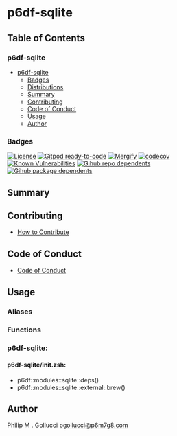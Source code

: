 # p6df-sqlite

## Table of Contents


### p6df-sqlite
- [p6df-sqlite](#p6df-sqlite)
  - [Badges](#badges)
  - [Distributions](#distributions)
  - [Summary](#summary)
  - [Contributing](#contributing)
  - [Code of Conduct](#code-of-conduct)
  - [Usage](#usage)
  - [Author](#author)

### Badges

[![License](https://img.shields.io/badge/License-Apache%202.0-yellowgreen.svg)](https://opensource.org/licenses/Apache-2.0)
[![Gitpod ready-to-code](https://img.shields.io/badge/Gitpod-ready--to--code-blue?logo=gitpod)](https://gitpod.io/#https://github.com/p6m7g8/p6df-sqlite)
[![Mergify](https://img.shields.io/endpoint.svg?url=https://gh.mergify.io/badges/p6m7g8/p6df-sqlite/&style=flat)](https://mergify.io)
[![codecov](https://codecov.io/gh/p6m7g8/p6df-sqlite/branch/master/graph/badge.svg?token=14Yj1fZbew)](https://codecov.io/gh/p6m7g8/p6df-sqlite)
[![Known Vulnerabilities](https://snyk.io/test/github/p6m7g8/p6df-sqlite/badge.svg?targetFile=package.json)](https://snyk.io/test/github/p6m7g8/p6df-sqlite?targetFile=package.json)
[![Gihub repo dependents](https://badgen.net/github/dependents-repo/p6m7g8/p6df-sqlite)](https://github.com/p6m7g8/p6df-sqlite/network/dependents?dependent_type=REPOSITORY)
[![Gihub package dependents](https://badgen.net/github/dependents-pkg/p6m7g8/p6df-sqlite)](https://github.com/p6m7g8/p6df-sqlite/network/dependents?dependent_type=PACKAGE)

## Summary

## Contributing

- [How to Contribute](CONTRIBUTING.md)

## Code of Conduct

- [Code of Conduct](https://github.com/p6m7g8/.github/blob/master/CODE_OF_CONDUCT.md)

## Usage


### Aliases


### Functions

### p6df-sqlite:

#### p6df-sqlite/init.zsh:

- p6df::modules::sqlite::deps()
- p6df::modules::sqlite::external::brew()



## Author

Philip M . Gollucci <pgollucci@p6m7g8.com>
